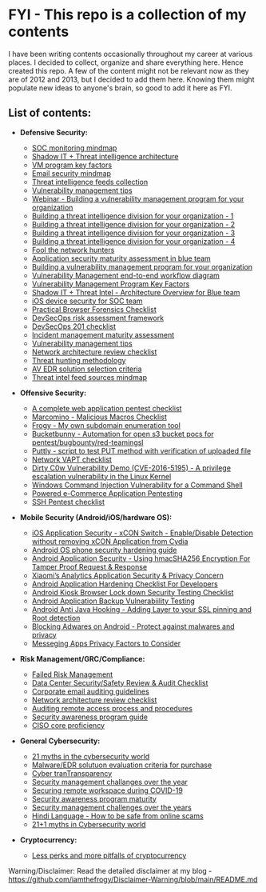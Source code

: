 # FYI - This repo is a collection of my contents
I have been writing contents occasionally throughout my career at various places. I decided to collect, organize and share everything here. Hence created this repo. A few of the content might not be relevant now as they are of 2012 and 2013, but I decided to add them here. Knowing them might populate new ideas to anyone's brain, so good to add it here as FYI.

## List of contents:

+ **Defensive Security:**<br/>
  + [SOC monitoring mindmap](https://github.com/iamthefrogy/FYI/blob/main/Material/SOC%20Monitoring%20Mindmap.pdf)
  + [Shadow IT + Threat intelligence architecture](https://www.linkedin.com/posts/chintangurjar_combining-shadowit-and-threat-intelligence-activity-6675604135687127040-Z7Ug)
  + [VM program key factors](https://www.linkedin.com/posts/chintangurjar_vm-program-activity-6686594201603334144-kO0O)
  + [Email security mindmap](https://www.linkedin.com/posts/chintangurjar_mindmap-activity-6749601616787329024-LvQl)
  + [Threat intelligence feeds collection](https://www.linkedin.com/posts/chintangurjar_important-threat-intelligence-feeds-collection-activity-6558281406139764736-oQFH)
  + [Vulnerability management tips](https://www.linkedin.com/posts/chintangurjar_vm-tips-activity-6744354327273574400-3MRg)
  + [Webinar - Building a vulnerability management program for your organization](https://www.youtube.com/watch?v=UcVflfpZdxI)
  + [Building a threat intelligence division for your organization - 1](https://github.com/iamthefrogy/FYI/blob/main/Material/Threat%20Intel%201.pdf)
  + [Building a threat intelligence division for your organization - 2](https://github.com/iamthefrogy/FYI/blob/main/Material/Threat%20Intel%202.pdf)
  + [Building a threat intelligence division for your organization - 3](https://github.com/iamthefrogy/FYI/blob/main/Material/Threat%20Intel%203.pdf)
  + [Building a threat intelligence division for your organization - 4](https://github.com/iamthefrogy/FYI/blob/main/Material/Threat%20Intel%204.pdf)
  + [Fool the network hunters](https://github.com/iamthefrogy/FYI/blob/main/Material/Fool%20The%20Network%20Hunters%20(Hackers).pdf)
  + [Application security maturity assessment in blue team](https://github.com/iamthefrogy/FYI/blob/main/Material/Application%20Security%20Maturity%20Assessment.pdf)
  + [Building a vulnerability management program for your organization](https://github.com/iamthefrogy/FYI/blob/main/Material/Vulnerability%20Management%20Talk%20-%20Cyberpreserve.pdf)
  + [Vulnerability Management end-to-end workflow diagram](https://github.com/iamthefrogy/FYI/blob/main/Material/Vulnerability%20Management%20end-to-end%20workflow%20diagram.pdf)
  + [Vulnerability Management Program Key Factors](https://github.com/iamthefrogy/FYI/blob/main/Material/Vulnerability%20Management%20Program%20Key%20Factors.pdf)
  + [Shadow IT + Threat Intel - Architecture Overview for Blue team](https://github.com/iamthefrogy/FYI/blob/main/Material/Shadow%20IT.pdf)
  + [iOS device security for SOC team](https://github.com/iamthefrogy/FYI/blob/main/Material/iOS%20device%20security%20monitoring%20in%20SOC.pdf)
  + [Practical Browser Forensics Checklist](https://github.com/iamthefrogy/FYI/blob/main/Material/Practical%20Browser%20Forensics%20Checklist.pdf)
  + [DevSecOps risk assessment framework](https://github.com/iamthefrogy/FYI/blob/main/Material/DevSecOPs%20Risk%20Assessment%20Framework.pdf)
  + [DevSecOps 201 checklist](https://github.com/iamthefrogy/FYI/blob/main/Material/DevSecOps%20201.pdf)
  + [Incident management maturity assessment](https://github.com/iamthefrogy/FYI/blob/main/Material/Incident%20Management%20Maturity%20Assessment.pdf)
  + [Vulnerability management tips](https://github.com/iamthefrogy/FYI/blob/main/Material/VM%20tips.pdf)
  + [Network architecture review checklist](https://www.linkedin.com/posts/chintangurjar_architecture-review-activity-6630742075061207040-OkX0)
  + [Threat hunting methodology](https://github.com/iamthefrogy/FYI/blob/main/Material/Threat%20hunting%20methodology.png)
  + [AV EDR solution selection criteria](https://github.com/iamthefrogy/FYI/blob/main/Material/AV%20EDR%20solution%20selection%20criteria.pdf)
  + [Threat intel feed sources mindmap](https://github.com/iamthefrogy/FYI/blob/main/Material/Threat%20intel%20feed%20sources.pdf)

 
  
+ **Offensive Security:**<br/>
  + [A complete web application pentest checklist](https://github.com/iamthefrogy/Web-Application-Pentest-Checklist/blob/main/Frogy's%20Mindmap.pdf)
  + [Marcomino - Malicious Macros Checklist](https://github.com/iamthefrogy/Macromino)
  + [Frogy - My own subdomain enumeration tool](https://github.com/iamthefrogy/frogy)
  + [Bucketbunny - Automation for open s3 bucket pocs for pentest/bugbounty/red-teamingsl](https://github.com/iamthefrogy/bucketbunny)
  + [Puttly - script to test PUT method with verification of uploaded file](https://github.com/iamthefrogy/puttly)
  + [Network VAPT checklist](https://github.com/iamthefrogy/FYI/blob/main/Material/Network%20Security%20VAPT%20Checklist.pdf)
  + [Dirty C0w Vulnerability Demo (CVE-2016-5195) - A privilege escalation vulnerability in the Linux Kernel](https://github.com/iamthefrogy/FYI/blob/main/Material/Dirty%20C0w%20Vulnerability%20Demo%20(CVE-2016-5195)%20-%20A%20privilege%20escalation%20vulnerability%20in%20the%20Linux%20Kernel.pdf)
  + [Windows Command Injection Vulnerability for a Command Shell](https://github.com/iamthefrogy/FYI/blob/main/Material/Windows%20Command%20Injection%20Vulnerability%20for%20a%20Command%20Shell.pdf)
  + [Powered e-Commerce Application Pentesting](https://github.com/iamthefrogy/FYI/blob/main/Material/Powered%20e-Commerce%20Application%20Pentesting.pdf)
  + [SSH Pentest checklist](https://github.com/iamthefrogy/FYI/blob/main/Material/SSH%20Pentest.pdf)
  
  
  
+ **Mobile Security (Android/iOS/hardware OS):**<br/>
  + [iOS Application Security - xCON Switch - Enable/Disable Detection without removing xCON Application from Cydia](https://github.com/iamthefrogy/FYI/blob/main/Material/iOS%20Application%20Security%20-%20xCON%20Switch%20-%20Enable%20Disable%20Detection%20without%20removing%20xCON%20Application%20from%20Cydia.pdf)
  + [Android OS phone security hardening guide](https://github.com/iamthefrogy/FYI/blob/main/Material/Android%20OS%20Phone%20Security%20Hardening%20Guide.pdf)
  + [Android Application Security - Using hmacSHA256 Encryption For Tamper Proof Request & Response](https://github.com/iamthefrogy/FYI/blob/main/Material/Android%20Anti%20Java%20Hooking%20-%20Adding%20Layer%20to%20your%20SSL%20pinning%20and%20Root%20detection.pdf)
  + [Xiaomi’s Analytics Application Security & Privacy Concern ](https://github.com/iamthefrogy/FYI/blob/main/Material/Xiaomi%E2%80%99s%20Analytics%20Application%20Security%20%26%20Privacy%20Concern.pdf)
  + [Android Application Hardening Checklist For Developers](https://github.com/iamthefrogy/FYI/blob/main/Material/Android%20Application%20Hardening%20Checklist%20For%20Developers.pdf)
  + [Android Kiosk Browser Lock down Security Testing Checklist](https://github.com/iamthefrogy/FYI/blob/main/Material/Android%20Kiosk%20Browser%20Lock%20down%20Security%20Testing%20Checklist.pdf)
  + [Android Application Backup Vulnerabiility Testing](https://github.com/iamthefrogy/FYI/blob/main/Material/Android%20Application%20Backup%20Vulnerabiility%20Testing.pdf)
  + [Android Anti Java Hooking - Adding Layer to your SSL pinning and Root detection](https://github.com/iamthefrogy/FYI/blob/main/Material/Android%20Anti%20Java%20Hooking%20-%20Adding%20Layer%20to%20your%20SSL%20pinning%20and%20Root%20detection.pdf)
  + [Blocking Adwares on Android - Protect against malwares and privacy](https://github.com/iamthefrogy/FYI/blob/main/Material/Blocking%20Adwares%20on%20Android%20-%20Protect%20against%20malwares%20and%20privacy.pdf)
  + [Messeging Apps Privacy Factors to Consider](https://github.com/iamthefrogy/FYI/blob/main/Material/Messeging%20Apps%20Privacy%20Factors%20to%20Consider.pdf)
  
+ **Risk Management/GRC/Compliance:**<br/>
  + [Failed Risk Management](https://github.com/iamthefrogy/FYI/blob/main/Material/Failed%20Risk%20Management.jpg)
  + [Data Center Security/Safety Review & Audit Checklist](https://github.com/iamthefrogy/FYI/blob/main/Material/Data%20Center%20Security%20Safety%20Review%20%26%20Audit%20Checklist.pdf)
  + [Corporate email auditing guidelines](https://github.com/iamthefrogy/FYI/blob/main/Material/Corporate%20Email%20Auditing%20Guidelines.pdf)
  + [Network architecture review checklist](https://github.com/iamthefrogy/FYI/blob/main/Material/Small%20network%20architecture%20review%20checklist.pdf)
  + [Auditing remote access process and procedures](https://github.com/iamthefrogy/FYI/blob/main/Material/Auditing%20remote%20access%20process%20and%20procedures.pdf)
  + [Security awareness program guide](https://github.com/iamthefrogy/FYI/blob/main/Material/Security%20awareness%20program%20guide.pdf)
  + [CISO core proficiency](https://www.linkedin.com/posts/chintangurjar_ciso-core-proficiency-activity-6571805475782881280-j_da)
  
+ **General Cybersecurity:**<br/>
  + [21 myths in the cybersecurity world](https://github.com/iamthefrogy/FYI/blob/main/Material/21%20Myths%20in%20Cybersecurity%20World.pdf)
  + [Malware/EDR solutuon evaluation criteria for purchase](https://www.linkedin.com/posts/chintangurjar_a-quick-checklist-activity-6570203829973979136-YeDF)
  + [Cyber tranTransparency](https://github.com/iamthefrogy/FYI/blob/main/Material/Cyber%20Transparency.pdf)
  + [Security management challanges over the year](https://www.linkedin.com/posts/chintangurjar_security-management-challenges-activity-6678562350733369344-6M8B)
  + [Securing remote workspace during COVID-19](https://github.com/iamthefrogy/FYI/blob/main/Material/COVID-19%20Securing%20Remote%20Workspace.pdf)
  + [Security awareness program maturity](https://www.linkedin.com/posts/chintangurjar_security-awareness-program-guide-activity-6611001672187682816-5W1f)
  + [Security management challenges over the years](https://github.com/iamthefrogy/FYI/blob/main/Material/Security%20management%20challenges%20over%20the%20years.pdf)
  + [Hindi Language - How to be safe from online scams](https://www.youtube.com/watch?v=jBEW2TzTXdY)
  + [21+1 myths in Cybersecurity world](https://www.linkedin.com/posts/chintangurjar_myths-in-cybersecurity-activity-6697806039032692736-dut3)
   
   
+ **Cryptocurrency:**<br/>
  + [Less perks and more pitfalls of cryptocurrency](https://github.com/iamthefrogy/FYI/blob/main/Material/Less%20perks%20and%20more%20pitfalls%20of%20cryptocurrency.pdf)
  
Warning/Disclaimer: Read the detailed disclaimer at my blog - https://github.com/iamthefrogy/Disclaimer-Warning/blob/main/README.md
